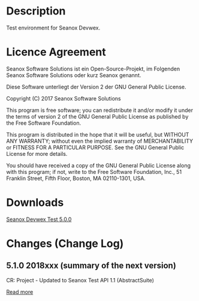 # Description
Test environment for Seanox Devwex.


# Licence Agreement
Seanox Software Solutions ist ein Open-Source-Projekt, im Folgenden
Seanox Software Solutions oder kurz Seanox genannt.

Diese Software unterliegt der Version 2 der GNU General Public License.

Copyright (C) 2017 Seanox Software Solutions

This program is free software; you can redistribute it and/or modify it under
the terms of version 2 of the GNU General Public License as published by the
Free Software Foundation.

This program is distributed in the hope that it will be useful, but WITHOUT ANY
WARRANTY; without even the implied warranty of MERCHANTABILITY or FITNESS FOR A
PARTICULAR PURPOSE. See the GNU General Public License for more details.

You should have received a copy of the GNU General Public License along with
this program; if not, write to the Free Software Foundation, Inc., 51 Franklin
Street, Fifth Floor, Boston, MA 02110-1301, USA.


# Downloads
[Seanox Devwex Test 5.0.0](https://github.com/seanox/devwex-test/raw/master/releases/seanox-devwex-test-5.0.0.zip)  


# Changes (Change Log)
## 5.1.0 2018xxx (summary of the next version)  
CR: Project - Updated to Seanox Test API 1.1 (AbstractSuite)  

[Read more](https://raw.githubusercontent.com/seanox/devwex/master/CHANGES)
